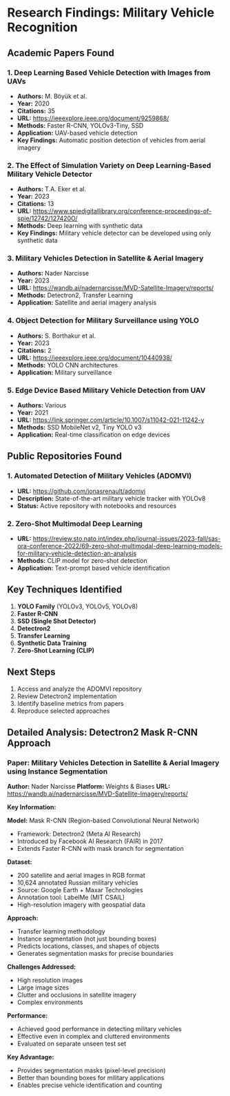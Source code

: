 # Research Findings: Military Vehicle Recognition

## Academic Papers Found

### 1. Deep Learning Based Vehicle Detection with Images from UAVs
- **Authors:** M. Böyük et al.
- **Year:** 2020
- **Citations:** 35
- **URL:** https://ieeexplore.ieee.org/document/9259868/
- **Methods:** Faster R-CNN, YOLOv3-Tiny, SSD
- **Application:** UAV-based vehicle detection
- **Key Findings:** Automatic position detection of vehicles from aerial imagery

### 2. The Effect of Simulation Variety on Deep Learning-Based Military Vehicle Detector
- **Authors:** T.A. Eker et al.
- **Year:** 2023
- **Citations:** 13
- **URL:** https://www.spiedigitallibrary.org/conference-proceedings-of-spie/12742/127420O/
- **Methods:** Deep learning with synthetic data
- **Key Findings:** Military vehicle detector can be developed using only synthetic data

### 3. Military Vehicles Detection in Satellite & Aerial Imagery
- **Authors:** Nader Narcisse
- **Year:** 2023
- **URL:** https://wandb.ai/nadernarcisse/MVD-Satellite-Imagery/reports/
- **Methods:** Detectron2, Transfer Learning
- **Application:** Satellite and aerial imagery analysis

### 4. Object Detection for Military Surveillance using YOLO
- **Authors:** S. Borthakur et al.
- **Year:** 2023
- **Citations:** 2
- **URL:** https://ieeexplore.ieee.org/document/10440938/
- **Methods:** YOLO CNN architectures
- **Application:** Military surveillance

### 5. Edge Device Based Military Vehicle Detection from UAV
- **Authors:** Various
- **Year:** 2021
- **URL:** https://link.springer.com/article/10.1007/s11042-021-11242-y
- **Methods:** SSD MobileNet v2, Tiny YOLO v3
- **Application:** Real-time classification on edge devices

## Public Repositories Found

### 1. Automated Detection of Military Vehicles (ADOMVI)
- **URL:** https://github.com/jonasrenault/adomvi
- **Description:** State-of-the-art military vehicle tracker with YOLOv8
- **Status:** Active repository with notebooks and resources

### 2. Zero-Shot Multimodal Deep Learning
- **URL:** https://review.sto.nato.int/index.php/journal-issues/2023-fall/sas-ora-conference-2022/69-zero-shot-multimodal-deep-learning-models-for-military-vehicle-detection-an-analysis
- **Methods:** CLIP model for zero-shot detection
- **Application:** Text-prompt based vehicle identification

## Key Techniques Identified

1. **YOLO Family** (YOLOv3, YOLOv5, YOLOv8)
2. **Faster R-CNN**
3. **SSD (Single Shot Detector)**
4. **Detectron2**
5. **Transfer Learning**
6. **Synthetic Data Training**
7. **Zero-Shot Learning (CLIP)**

## Next Steps

1. Access and analyze the ADOMVI repository
2. Review Detectron2 implementation
3. Identify baseline metrics from papers
4. Reproduce selected approaches



## Detailed Analysis: Detectron2 Mask R-CNN Approach

### Paper: Military Vehicles Detection in Satellite & Aerial Imagery using Instance Segmentation

**Author:** Nader Narcisse
**Platform:** Weights & Biases
**URL:** https://wandb.ai/nadernarcisse/MVD-Satellite-Imagery/reports/

**Key Information:**

**Model:** Mask R-CNN (Region-based Convolutional Neural Network)
- Framework: Detectron2 (Meta AI Research)
- Introduced by Facebook AI Research (FAIR) in 2017
- Extends Faster R-CNN with mask branch for segmentation

**Dataset:**
- 200 satellite and aerial images in RGB format
- 10,624 annotated Russian military vehicles
- Source: Google Earth + Maxar Technologies
- Annotation tool: LabelMe (MIT CSAIL)
- High-resolution imagery with geospatial data

**Approach:**
- Transfer learning methodology
- Instance segmentation (not just bounding boxes)
- Predicts locations, classes, and shapes of objects
- Generates segmentation masks for precise boundaries

**Challenges Addressed:**
- High resolution images
- Large image sizes
- Clutter and occlusions in satellite imagery
- Complex environments

**Performance:**
- Achieved good performance in detecting military vehicles
- Effective even in complex and cluttered environments
- Evaluated on separate unseen test set

**Key Advantage:**
- Provides segmentation masks (pixel-level precision)
- Better than bounding boxes for military applications
- Enables precise vehicle identification and counting

